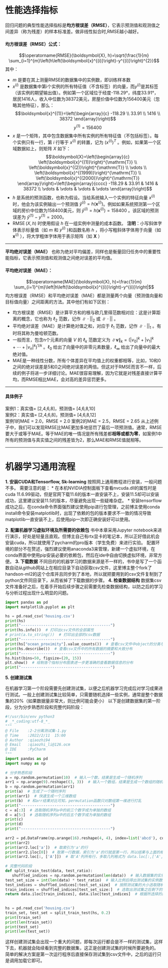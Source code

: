 # **性能选择指标**
回归问题的典型性能选择指标是**均方根误差（RMSE）**，它表示预测值和观测值之间差异（称为残差）的样本标准差。做非线性拟合时,RMSE越小越好。
#### 均方根误差（RMSE）公式：
$$\operatorname{RMSE}(\boldsymbol{X}, h)=\sqrt{\frac{1}{m} \sum_{i=1}^{m}\left(h\left(\boldsymbol{x}^{(i)}\right)-y^{(i)}\right)^{2}}$$
其中：
* $m$ 是要在其上测量RMSE的数据集中的实例数，即训练样本数
* $x^{(i)}$ 是数据集中第i个实例的所有特征值（不含标签）的向量，而$y^{(i)}$是其标签（该实例的期望输出值）。例如第一个区域位于经度-118.29°，纬度33.91°，居民1416人，收入中位数为38372美元，房屋价值中位数为156400美元（忽略其他特征），那么：
$$\boldsymbol{x}^{(1)}=\left(\begin{array}{c}
-118.29 \\
33.91 \\
1416 \\
38372
\end{array}\right)$$
$$y^{(1)}=156400$$
* $x$ 是一个矩阵，其中包含数据集中所有实例的所有特征值（不包括标签）。每个实例只有一行，第 $i$ 行等于 $x^{(i)}$ 的转置，记为 $\left(x^{(i)}\right)^{T}$ 。例如，如果第一个区域数据如上，则矩阵 $X$ 如下：
$$\boldsymbol{X}=\left(\begin{array}{c}
\left(\boldsymbol{x}^{(1)}\right)^{\mathrm{T}} \\
\left(\boldsymbol{x}^{(2)}\right)^{\mathrm{T}} \\
\vdots \\
\left(\boldsymbol{x}^{(1999)}\right)^{\mathrm{T}} \\
\left(\boldsymbol{x}^{(2000)}\right)^{\mathrm{T}}
\end{array}\right)=\left(\begin{array}{cccc}
-118.29 & 33.91 & 1416 & 38372 \\
\vdots & \vdots & \vdots & \vdots
\end{array}\right)$$
* $h$ 是系统的预测函数，也称为假设。当给系统输入一个实例的特征向量 $x^{(i)}$ 时，他会为该实例输出一个预测值 $\hat{y}^{(i)}=h\left(\boldsymbol{x}^{(i)}\right)$。例如如果系统预测第一个区域的房价中位数为158400美元，则 $\hat{y}^{(i)}=h\left(\boldsymbol{x}^{(i)}\right)=158400$ 。该区域的预测误差为 $\hat{y}^{(1)}-y^{(1)}=2000$。
* $\operatorname{RMSE}(X, h)$ 时使用假设 $h$ 在一组实例中测量的成本函数。
**注明**：小写斜体字体表示标量值（如 $m$ 和 $y^{(i)}$ )和函数名称 $h$ ，将小写粗斜体字体用于向量（如 $\boldsymbol{x}^{(i)}$ ），将大学粗体字体用于表示矩阵（如 $\boldsymbol{X}$ ）
---
**平均绝对误差（MAE）** 也称为绝对平均偏差，同样也是衡量回归任务中的重要性能指标，它表示预测值和观测值之间绝对误差的平均值。
#### 平均绝对误差（MAE）：
$$\operatorname{MAE}(\boldsymbol{X}, h)=\frac{1}{m} \sum_{i=1}^{m}\left|h\left(\boldsymbol{x}^{(i)}\right)-y^{(i)}\right|$$
均方根误差（RMSE）和平均绝对误差（MAE）都是测量两个向量（预测值向量和目标值向量）之间距离的方法。其中他们有如下区别：
* 均方根误差（RMSE）是计算平方和的根与欧几里得范数相对应：这是计算距离的概念，它也称为 $\ell_{2}$ 范数，记作 $\| \cdot||_{2}$ 或 $\| \cdot||$ 。
* 平均绝对误差（MAE）是计算绝对值之和，对应于 $\ell_{1}$ 范数，记作 $\| \cdot||_{1}$ 。有时将其称为曼哈顿范数。
* 一般而言，包含n个元素的向量 $V$ 的 $\ell_{k}$ 范数定义为 $\|\boldsymbol{v}\|_{k}=\left(\left|v_{0}\right|^{k}+\left|v_{1}\right|^{k}+\cdots+\left|v_{n}\right|^{k}\right)^{1 / k}$ 。$\ell_{0}$ 给出了向量中的非零元素数量，$\ell_{\infty}$ 给出了向量中的最大绝对值。
* MAE是一种线性分数，所有个体差异在平均值上的权重都相等，比如，10和0之间的绝对误差是5和0之间绝对误差的两倍。但这对于RMSE而言不一样，后续的例子将进一步详细讨论。MAE很容易理解，因为它就是对残差直接计算平均，而RMSE相比MAE，会对高的差异惩罚更多。
---
#### 具体例子
案例1：真实值= [2,4,6,8]，预测值= [4,6,8,10]  
案例2：真实值= [2,4,6,8]，预测值= [4,6,8,12]  
案例1的MAE = 2.0，RMSE = 2.0 
案例2的MAE = 2.5，RMSE = 2.65
从上述例子中，我们可以发现RMSE比MAE更加多地惩罚了最后一项预测值。通常，RMSE要大于或等于MAE。等于MAE的唯一情况是所有残差都**相等或都为零**，如案例1中所有的预测值与真实值之间的残差皆为2，那么MAE和RMSE值就相等。

---
# 机器学习通用流程

**1. 安装CUDA和Tensorflow, Sk-learning**
按照网上通用教程进行安装，一般问题不多。
需要注意的是：
	* 在本机NVIDIA控制面板下查看nvcuda.dll的属性时是cuda 11.6.99驱动，但是官网下载11.6的版本一直安装不上，安装11.5却可以安装成功，这里建议安装11.5的版本，尽量避免出现一些疑难杂症。
	* 安装tensorflow成功之后，在conda命令界面强烈建议使用pip进行包管理，之前博主使用conda install命令安装matplotlib时，出现了依赖的包的版本要求不一致的情况导致matplotlib一直安装不上，后使用pip一次即正确安装好可以使用。

**2. 配置机器学习虚拟环境及所需要的依赖包**
书中本章采用Jupyter notebook来进行演示，好处是轻量且直观。但博主自己有rtx显卡的笔记本，所以正好借此机会安装cuda，所以就使用了pycharm的pro版本（学生免费）来进行实验。
配置环境的部分不在赘述，强烈建议使用anaconda3来管理，新建一个虚拟环境，在conda界面中使用pip安装必要的依赖包，然后在ide中自由切换虚拟环境，非常方便。
**3. 下载数据**
不同目的的机器学习的数据来源是不一样的，书中是写了一个函数自动从github网站上在相应目录下自动获取csv文件，这里博主整个fork了handson-ml2的这个仓库并且同步到了本地，所以就把要用到的csv文件复制到了python文件同目录下，从而省掉了下载数据的步骤。
**4. 检查数据结构**
数据集csv文件准备好之后，在着手开始后续步骤之前需要先检查数据结构，以防之后的学习与分析过程出现什么明显的问题。
```python
import pandas as pd  
import matplotlib.pyplot as plt  

hs = pd.read_csv('housing.csv')  
print(hs)  
print("----------------------------------------")  
print(hs.info())  # 打印出csv文件的全部属性  
# print(a.to_string())  # 打印出全部的csv数据  
print("----------------------------------------")  
print(hs["ocean_proximity"].value_counts())  # 查看csv文件中object的分类与数量关系  
print(hs.describe())  # 查看csv文件中的所有数据的摘要和大致分布  
print("----------------------------------------")  
hs.hist(bins=50, figsize=(20, 15))  
plt.show()  # 绘制各个指标分布图表进一步更准确的查看数据信息的分布
print("----------------------------------------")  
```

**5. 创建测试集**

在机器学习第一个阶段需要先创建测试集，以便之后机器学习完成后对学习成果进行测试。一般上创建测试集比较简单，只需要随机选择一些实例，通常是整个数据集的20%（如果数据量非常大，则比例可能会更小）
以下是创建数据集的第一阶段，分为分步熟悉阶段和完整代码阶段：
 ```python
 #!/usr/bin/env python3  
# _*_coding:utf-8_*_  
"""  
@ File    :2-2分离测试集-1.py  
@ Time    :2022/2/11  15:00  
@ Author  :qiaozhi94  
@ Email   :qiaozhi_li@126.ocm  
@ IDE     :PyCharm  
"""  
import pandas as pd  
import numpy as np  
  
# 分步熟悉阶段  
a = np.random.permutation(10)  # 输入一个数，结果是生成一个随机序列  
arr1 = np.arange(9).reshape((3, 3))  # 输入一个数组，结果是生成一个数组的随机序列  
b = np.random.permutation(arr1)  
print(a)  # 生成了一个随时序列  
print(arr1)  # 快速生成一个三维数组  
print(b)  # 和arr结果对比可知，permutation函数只对数组第一维进行打乱  
print("----------------------------------------")  
c = a[:3]  # 选取随机序列a中的前三个数字成为单独的数组  
d = a[5:]  # 选取随机序列a中的后五个数字成为单独的数组  
print(c)  
print(d)  
print("----------------------------------------")  
  
arr2 = pd.DataFrame(np.arange(16).reshape(4, 4), index=list('abcd'), columns=list('ABCD'))  
print(arr2)  
print(arr2.loc['a'])  # 取索引为'a'的行  
print(arr2.iloc[0])  # 取第一行数据，索引为'a'的行就是第一行，所以结果与上面的相同  
print(arr2.loc[:, ['A']])  # 取'A'列所有行，多取几列格式为 data.loc[:,['A','B']])print(arr2.iloc[:, [0]])  # 取第0列所有行，多取几列格式为 data.iloc[:,[0,1]])  
  
# 完整代码阶段  
def split_train_test(data, test_ratio):  
    shuffled_indices = np.random.permutation(len(data))  # 输入数据集的实例总数随机生成一个随机序列（见分步熟悉阶段）  
 test_set_size = int(len(data) * test_ratio)  # 输入比例后得出测试集的实例数  
 test_indices = shuffled_indices[:test_set_size]  # 按照测试集的大小选取随机虚列的前xx位数字标签  
 train_indices = shuffled_indices[test_set_size:]  # 选取出测试集之后剩下的数字标签所对应的数据即为训练集的数据  
 return data.iloc[train_indices], data.iloc[test_indices]  # 根据所选择的数字标签分别摘录出测试集与训练集的数据  
  
  
hs = pd.read_csv('housing.csv')  
train_set, test_set = split_train_test(hs, 0.2)  
print(train_set)  
print(len(train_set))  
print(test_set)  
print(len(test_set))
 ```

这样创建测试集会出现一个重大的问题，即每次运行都会是不一样的测试集，这样下去，机器就会陆续看到完整的数据集，这正是创建测试集的时候所要避免的。
简单的解决方案是第一次运行程序后直接保存测试集到csv文件中，之后的运行只是调用加载它即可。

